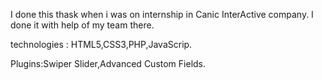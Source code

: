 <p>I done this thask when i was on internship in Canic InterActive company. 
 I done it with help of my team there.
 
 
technologies : HTML5,CSS3,PHP,JavaScrip. 

Plugins:Swiper Slider,Advanced Custom Fields.</p>
